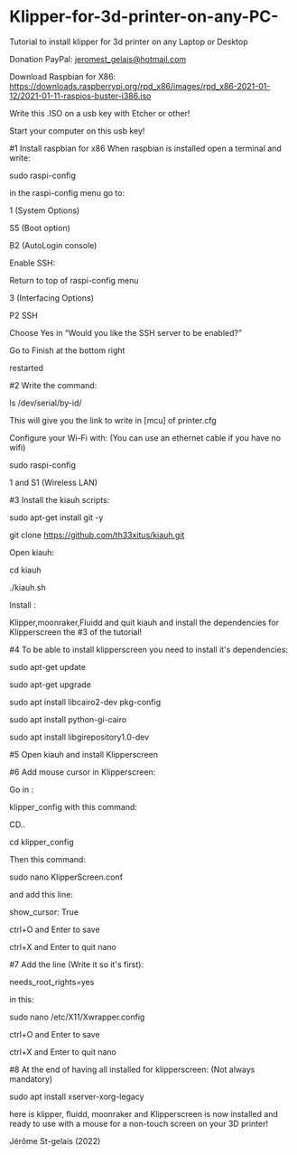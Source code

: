 # Klipper-for-3d-printer-on-any-PC-
Tutorial to install klipper for 3d printer on any Laptop or Desktop

Donation PayPal: jeromest_gelais@hotmail.com

Download Raspbian for X86:
https://downloads.raspberrypi.org/rpd_x86/images/rpd_x86-2021-01-12/2021-01-11-raspios-buster-i386.iso

Write this .ISO on a usb key with Etcher or other!

Start your computer on this usb key!

#1 Install raspbian for x86
When raspbian is installed open a terminal and write:

sudo raspi-config
 
in the raspi-config menu go to:
 
1 (System Options)

S5 (Boot option)

B2 (AutoLogin console)

Enable SSH:

Return to top of raspi-config menu

3 (Interfacing Options)

P2 SSH

Choose Yes in “Would you like the SSH server to be enabled?”

Go to Finish at the bottom right

restarted

#2 Write the command: 

ls /dev/serial/by-id/

This will give you the link to write in [mcu] of printer.cfg

Configure your Wi-Fi with: (You can use an ethernet cable if you have no wifi)

sudo raspi-config

1 and S1 (Wireless LAN)

#3 Install the kiauh scripts:

sudo apt-get install git -y

git clone https://github.com/th33xitus/kiauh.git

Open kiauh:

cd kiauh

./kiauh.sh

Install :

Klipper,moonraker,Fluidd and quit kiauh and install
the dependencies for Klipperscreen the #3 of the tutorial!

#4 To be able to install klipperscreen you need to install it's dependencies:

sudo apt-get update

sudo apt-get upgrade

sudo apt install libcairo2-dev pkg-config

sudo apt install python-gi-cairo

sudo apt install libgirepository1.0-dev

#5 Open kiauh and install Klipperscreen

#6 Add mouse cursor in Klipperscreen:

Go in :

klipper_config with this command:

CD..

cd klipper_config

Then this command:

sudo nano KlipperScreen.conf

and add this line:

show_cursor: True

ctrl+O and Enter to save

ctrl+X and Enter to quit nano

#7 Add the line (Write it so it's first):

needs_root_rights=yes
 
in this:

sudo nano /etc/X11/Xwrapper.config

ctrl+O and Enter to save

ctrl+X and Enter to quit nano

#8 At the end of having all installed for klipperscreen: (Not always mandatory)

sudo apt install xserver-xorg-legacy




here is klipper, fluidd, moonraker and Klipperscreen
is now installed and ready to use
with a mouse for a non-touch screen on your 3D printer!

Jérôme St-gelais (2022)
